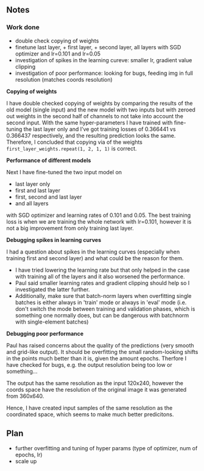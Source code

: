 ## Notes ##
### Work done
* double check copying of weights
* finetune last layer, + first layer, + second layer, all layers with SGD optimizer and lr=0.101 and lr=0.05
* investigation of spikes in the learning cureve: smaller lr, gradient value clipping
* investigation of poor performance: looking for bugs, feeding img in full resolution (matches coords resolution)

__Copying of weights__

I have double checked copying of weights by comparing the results of the old model (single input) and 
the new model with two inputs but with zeroed out weights in the second half of channels to not take into account the second input. 
With the same hyper-parameters I have trained with fine-tuning the last layer only 
and I’ve got training losses of 0.366441 vs 0.366437 respectively, and the resulting prediction looks the same. 
Therefore, I concluded that copying via of the weights `first_layer_weights.repeat(1, 2, 1, 1)` is correct.

__Performance of different models__

Next I have fine-tuned the two input model on
* last layer only
* first and last layer
* first, second and last layer
* and all layers

with SGD optimizer and learning rates of 0.101 and 0.05.
The best training loss is when we are training the whole network with lr=0.101, however it is not a big improvement from only training last layer.


__Debugging spikes in learning curves__

I had a question about spikes in the learning curves (especially when training first and second layer) and what could be the reason for them.

* I have tried lowering the learning rate but that only helped in the case with training all of the layers and it also worsened the performance.
* Paul said smaller learning rates and gradient clipping should help so I investigated the latter further.
* Additionally, make sure that batch-norm layers when overfitting single batches is either always in 'train' mode or always in 'eval' mode (i.e. don't switch the mode between training and validation phases, which is something one normally does, but can be dangerous with batchnorm with single-element batches)

__Debugging poor performance__

Paul has raised concerns about the quality of the predictions (very smooth and grid-like output). 
It should be overfitting the small random-looking shifts in the points much better than it is, given the amount epochs.
Therfore I have checked for bugs, e.g. the output resolution being too low or something...

The output has the same resolution as the input 120x240,
however the coords space have the resolution of the original image it was generated from 360x640.

Hence, I have created input samples of the same resolution as the coordinated space, which seems to make much better predicitons.

## Plan ##
* further overfitting and tuning of hyper params (type of optimizer, num of epochs, lr)
* scale up
